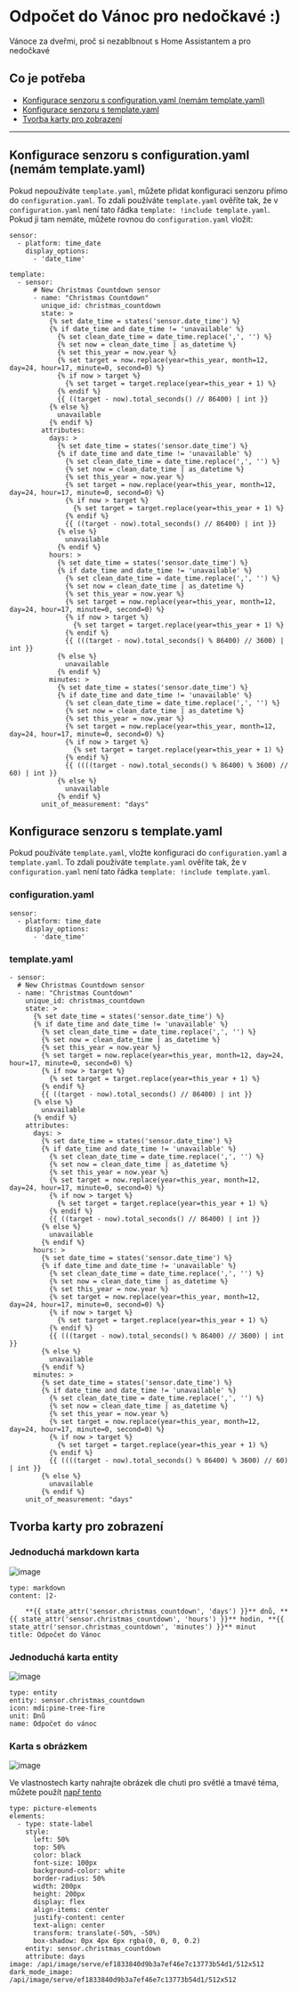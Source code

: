 # Odpočet do Vánoc pro nedočkavé :)

Vánoce za dveřmi, proč si nezablbnout s Home Assistantem a pro nedočkavé 

## Co je potřeba

- [Konfigurace senzoru s configuration.yaml (nemám template.yaml)](#konfigurace-senzoru-s-configurationyaml-nem%C3%A1m-templateyaml)
- [Konfigurace senzoru s template.yaml](#konfigurace-senzoru-s-templateyaml)
- [Tvorba karty pro zobrazení](#tvorba-karty-pro-zobrazen%C3%AD)

---

## Konfigurace senzoru s configuration.yaml (nemám template.yaml)

Pokud nepoužíváte `template.yaml`, můžete přidat konfiguraci senzoru přímo do `configuration.yaml`. To zdali používáte `template.yaml` ověříte tak, že v `configuration.yaml` není tato řádka `template: !include template.yaml`. Pokud ji tam nemáte, můžete rovnou do `configuration.yaml` vložit:

```
sensor:
  - platform: time_date
    display_options:
      - 'date_time'

template:
  - sensor:
      # New Christmas Countdown sensor
      - name: "Christmas Countdown"
        unique_id: christmas_countdown
        state: >
          {% set date_time = states('sensor.date_time') %}
          {% if date_time and date_time != 'unavailable' %}
            {% set clean_date_time = date_time.replace(',', '') %}
            {% set now = clean_date_time | as_datetime %}
            {% set this_year = now.year %}
            {% set target = now.replace(year=this_year, month=12, day=24, hour=17, minute=0, second=0) %}
            {% if now > target %}
              {% set target = target.replace(year=this_year + 1) %}
            {% endif %}
            {{ ((target - now).total_seconds() // 86400) | int }}
          {% else %}
            unavailable
          {% endif %}
        attributes:
          days: >
            {% set date_time = states('sensor.date_time') %}
            {% if date_time and date_time != 'unavailable' %}
              {% set clean_date_time = date_time.replace(',', '') %}
              {% set now = clean_date_time | as_datetime %}
              {% set this_year = now.year %}
              {% set target = now.replace(year=this_year, month=12, day=24, hour=17, minute=0, second=0) %}
              {% if now > target %}
                {% set target = target.replace(year=this_year + 1) %}
              {% endif %}
              {{ ((target - now).total_seconds() // 86400) | int }}
            {% else %}
              unavailable
            {% endif %}
          hours: >
            {% set date_time = states('sensor.date_time') %}
            {% if date_time and date_time != 'unavailable' %}
              {% set clean_date_time = date_time.replace(',', '') %}
              {% set now = clean_date_time | as_datetime %}
              {% set this_year = now.year %}
              {% set target = now.replace(year=this_year, month=12, day=24, hour=17, minute=0, second=0) %}
              {% if now > target %}
                {% set target = target.replace(year=this_year + 1) %}
              {% endif %}
              {{ (((target - now).total_seconds() % 86400) // 3600) | int }}
            {% else %}
              unavailable
            {% endif %}
          minutes: >
            {% set date_time = states('sensor.date_time') %}
            {% if date_time and date_time != 'unavailable' %}
              {% set clean_date_time = date_time.replace(',', '') %}
              {% set now = clean_date_time | as_datetime %}
              {% set this_year = now.year %}
              {% set target = now.replace(year=this_year, month=12, day=24, hour=17, minute=0, second=0) %}
              {% if now > target %}
                {% set target = target.replace(year=this_year + 1) %}
              {% endif %}
              {{ ((((target - now).total_seconds() % 86400) % 3600) // 60) | int }}
            {% else %}
              unavailable
            {% endif %}
        unit_of_measurement: "days"
```


## Konfigurace senzoru s template.yaml

Pokud používáte `template.yaml`, vložte konfiguraci do `configuration.yaml` a `template.yaml`. To zdali používáte `template.yaml` ověříte tak, že v `configuration.yaml` není tato řádka `template: !include template.yaml`.

### configuration.yaml
```
sensor:
  - platform: time_date
    display_options:
      - 'date_time'
```
### template.yaml
```
- sensor:
  # New Christmas Countdown sensor
  - name: "Christmas Countdown"
    unique_id: christmas_countdown
    state: >
      {% set date_time = states('sensor.date_time') %}
      {% if date_time and date_time != 'unavailable' %}
        {% set clean_date_time = date_time.replace(',', '') %}
        {% set now = clean_date_time | as_datetime %}
        {% set this_year = now.year %}
        {% set target = now.replace(year=this_year, month=12, day=24, hour=17, minute=0, second=0) %}
        {% if now > target %}
          {% set target = target.replace(year=this_year + 1) %}
        {% endif %}
        {{ ((target - now).total_seconds() // 86400) | int }}
      {% else %}
        unavailable
      {% endif %}
    attributes:
      days: >
        {% set date_time = states('sensor.date_time') %}
        {% if date_time and date_time != 'unavailable' %}
          {% set clean_date_time = date_time.replace(',', '') %}
          {% set now = clean_date_time | as_datetime %}
          {% set this_year = now.year %}
          {% set target = now.replace(year=this_year, month=12, day=24, hour=17, minute=0, second=0) %}
          {% if now > target %}
            {% set target = target.replace(year=this_year + 1) %}
          {% endif %}
          {{ ((target - now).total_seconds() // 86400) | int }}
        {% else %}
          unavailable
        {% endif %}
      hours: >
        {% set date_time = states('sensor.date_time') %}
        {% if date_time and date_time != 'unavailable' %}
          {% set clean_date_time = date_time.replace(',', '') %}
          {% set now = clean_date_time | as_datetime %}
          {% set this_year = now.year %}
          {% set target = now.replace(year=this_year, month=12, day=24, hour=17, minute=0, second=0) %}
          {% if now > target %}
            {% set target = target.replace(year=this_year + 1) %}
          {% endif %}
          {{ (((target - now).total_seconds() % 86400) // 3600) | int }}
        {% else %}
          unavailable
        {% endif %}
      minutes: >
        {% set date_time = states('sensor.date_time') %}
        {% if date_time and date_time != 'unavailable' %}
          {% set clean_date_time = date_time.replace(',', '') %}
          {% set now = clean_date_time | as_datetime %}
          {% set this_year = now.year %}
          {% set target = now.replace(year=this_year, month=12, day=24, hour=17, minute=0, second=0) %}
          {% if now > target %}
            {% set target = target.replace(year=this_year + 1) %}
          {% endif %}
          {{ ((((target - now).total_seconds() % 86400) % 3600) // 60) | int }}
        {% else %}
          unavailable
        {% endif %}
    unit_of_measurement: "days"
```
## Tvorba karty pro zobrazení

### Jednoduchá markdown karta
![image](https://github.com/user-attachments/assets/05d9efa6-6197-430b-bb1c-f7cb460559f4)

```
type: markdown
content: |2-

    **{{ state_attr('sensor.christmas_countdown', 'days') }}** dnů, **{{ state_attr('sensor.christmas_countdown', 'hours') }}** hodin, **{{ state_attr('sensor.christmas_countdown', 'minutes') }}** minut
title: Odpočet do Vánoc
```

### Jednoduchá karta entity
![image](https://github.com/user-attachments/assets/febfa6ea-9c97-4bd4-b968-76444dc49a43)

```
type: entity
entity: sensor.christmas_countdown
icon: mdi:pine-tree-fire
unit: Dnů
name: Odpočet do vánoc
```

### Karta s obrázkem
![image](https://github.com/user-attachments/assets/7530a1ea-f3f8-49f4-aabc-ccfceb63ae6a)

Ve vlastnostech karty nahrajte obrázek dle chuti pro světlé a tmavé téma, můžete použít [např tento](https://github.com/ondrejvysek/HomeAssistant-Christmas-Countdown/blob/main/green-christmas-tree.png)     

```
type: picture-elements
elements:
  - type: state-label
    style:
      left: 50%
      top: 50%
      color: black
      font-size: 100px
      background-color: white
      border-radius: 50%
      width: 200px
      height: 200px
      display: flex
      align-items: center
      justify-content: center
      text-align: center
      transform: translate(-50%, -50%)
      box-shadow: 0px 4px 6px rgba(0, 0, 0, 0.2)
    entity: sensor.christmas_countdown
    attribute: days
image: /api/image/serve/ef1833840d9b3a7ef46e7c13773b54d1/512x512
dark_mode_image: /api/image/serve/ef1833840d9b3a7ef46e7c13773b54d1/512x512
```
